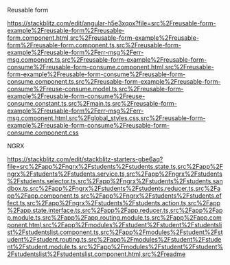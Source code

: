 Reusable form

https://stackblitz.com/edit/angular-h5e3xqox?file=src%2Freusable-form-example%2Freusable-form%2Freusable-form.component.html,src%2Freusable-form-example%2Freusable-form%2Freusable-form.component.ts,src%2Freusable-form-example%2Freusable-form%2Ferr-msg%2Ferr-msg.component.ts,src%2Freusable-form-example%2Freusable-form-consume%2Freusable-form-consume.component.html,src%2Freusable-form-example%2Freusable-form-consume%2Freusable-form-consume.component.ts,src%2Freusable-form-example%2Freusable-form-consume%2Freuse-consume.model.ts,src%2Freusable-form-example%2Freusable-form-consume%2Freuse-consume.constant.ts,src%2Fmain.ts,src%2Freusable-form-example%2Freusable-form%2Ferr-msg%2Ferr-msg.component.html,src%2Fglobal_styles.css,src%2Freusable-form-example%2Freusable-form-consume%2Freusable-form-consume.component.css

NGRX

https://stackblitz.com/edit/stackblitz-starters-gbe6aq?file=src%2Fapp%2Fngrx%2Fstudents%2Fstudents.state.ts,src%2Fapp%2Fngrx%2Fstudents%2Fstudents.service.ts,src%2Fapp%2Fngrx%2Fstudents%2Fstudents.selector.ts,src%2Fapp%2Fngrx%2Fstudents%2Fstudents.sandbox.ts,src%2Fapp%2Fngrx%2Fstudents%2Fstudents.reducer.ts,src%2Fapp%2Fapp.component.ts,src%2Fapp%2Fngrx%2Fstudents%2Fstudents.effect.ts,src%2Fapp%2Fngrx%2Fstudents%2Fstudents.action.ts,src%2Fapp%2Fapp.state.interface.ts,src%2Fapp%2Fapp.reducer.ts,src%2Fapp%2Fapp.module.ts,src%2Fapp%2Fapp.routing.module.ts,src%2Fapp%2Fapp.component.html,src%2Fapp%2Fmodules%2Fstudent%2Fstudent%2Fstudentslist%2Fstudentslist.component.ts,src%2Fapp%2Fmodules%2Fstudent%2Fstudent%2Fstudent.routing.ts,src%2Fapp%2Fmodules%2Fstudent%2Fstudent%2Fstudent.module.ts,src%2Fapp%2Fmodules%2Fstudent%2Fstudent%2Fstudentslist%2Fstudentslist.component.html,src%2Freadme
